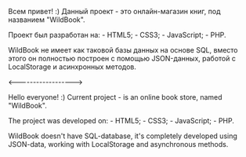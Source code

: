Всем привет! :)
Данный проект - это онлайн-магазин книг, под названием "WildBook".

Проект был разработан на:
    - HTML5;
    - CSS3;
    - JavaScript;
    - PHP.

WildBook не имеет как таковой базы данных на основе SQL, вместо этого он полностью построен с помощью JSON-данных, работой с LocalStorage и асинхронных методов.

<------------------>

Hello everyone! :)
Current project - is an online book store, named "WildBook".

The project was developed on:
    - HTML5;
    - CSS3;
    - JavaScript;
    - PHP.

WildBook doesn't have SQL-database, it's completely developed using JSON-data, working with LocalStorage and asynchronous methods.


